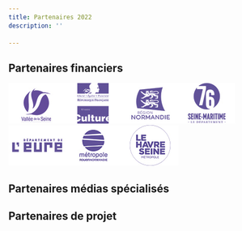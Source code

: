 ```yaml
---
title: Partenaires 2022
description: ''

---
```

## Partenaires financiers

![](/files/1_vallee_de_seine.jpg)![](/files/2_drac_normandie.jpg)![](/files/3_region_normandie.jpg)![](/files/4_departement_76.jpg)![](/files/5_departement_27.jpg)![](/files/6_metropole_rouen_normandie.jpg)![](/files/7_le_havre_seine_metropole.jpg)

## Partenaires médias spécialisés

## Partenaires de projet